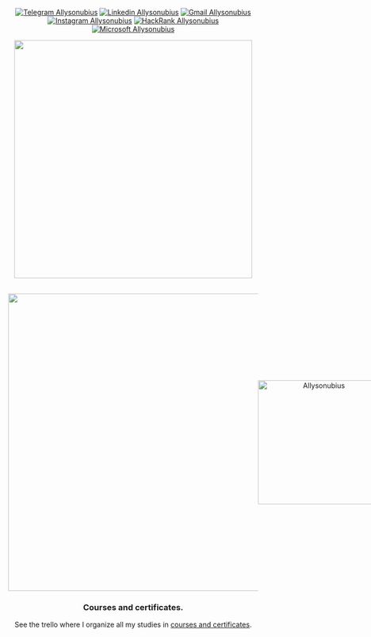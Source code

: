 <div align="center">

[![Telegram Allysonubius](https://img.shields.io/badge/-Telegram-E6E6FA?style=for-the-badge&logo=telegram&logoColor=B0C4DE&link=https://t.me/allysonoliveirabrandao)](https://t.me/allysonoliveirabrandao)
[![Linkedin Allysonubius](https://img.shields.io/badge/-Linkedin-E6E6FA?style=for-the-badge&logo=linkedin&logoColor=1E90FF&link=https://www.linkedin.com/in/allyson-de-oliveira-6b3596164/)](https://www.linkedin.com/in/allyson-de-oliveira-6b3596164/)
[![Gmail Allysonubius](https://img.shields.io/badge/-gmail-E6E6FA?style=for-the-badge&logo=gmail&logoColor=c14438&link=mailto:allysontrabalho7@gmail.com)](mailto:allysontrabalho7@gmail.com)
[![Instagram Allysonubius](https://img.shields.io/badge/-instagram-E6E6FA?style=for-the-badge&logo=instagram&logoColor=C13584&link=https://www.instagram.com/allysonubius/)](https://www.instagram.com/allysonubius/)
[![HackRank Allysonubius](https://img.shields.io/badge/-hackerrank-E6E6FA?style=for-the-badge&logo=hackerrank&logoColor=808080&link=https://www.hackerrank.com/allysomoliveira7?hr_r=1)](https://www.hackerrank.com/allysomoliveira7?hr_r=1)
[![Microsoft Allysonubius](https://img.shields.io/badge/-microsoft-E6E6FA?style=for-the-badge&logo=microsoft&logoColor=00BFFF&link=https://www.hackerrank.com/allysomoliveira7?hr_r=1)](https://www.hackerrank.com/allysomoliveira7?hr_r=1)
</div>




<div align="center">
  <img height="480" src="https://media1.tenor.com/images/599e2459adce5e829dfa08b8b9d45add/tenor.gif?itemid=14038179">
</div>
<br/>
<p align="center" style="display: flex; align-items: center; justify-content: space-around">
  <img width=600 src="https://github-readme-stats.vercel.app/api?username=Allysonubius&bg_color=30,e96443,904e95&title_color=fff&text_color=fffB" />

  <img width=250 src="https://github-readme-stats.vercel.app/api/top-langs?username=Allysonubius&bg_color=30,e96443,904e95&title_color=fff&text_color=fffB" alt="Allysonubius" />
</p>


<div align="center">

### Courses and certificates.

  <p>See the trello where I organize all my studies in 
  <a target="_blank" href="https://trello.com/b/5w5QtwG6/cursos-e-certificados"> courses and certificates</a>.</p>
</div>
